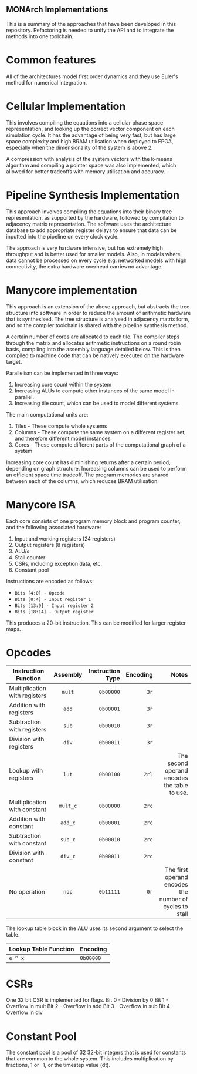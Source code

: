 ## MONArch Implementations

This is a summary of the approaches that have been developed in this repository. Refactoring is needed to unify the API 
and to integrate the methods into one toolchain.

# Common features

All of the architectures model first order dynamics and they use Euler's method for numerical integration.

# Cellular Implementation

This involves compiling the equations into a cellular phase space representation, and looking up the 
correct vector component on each simulation cycle. It has the advantage of being very fast, but has
large space complexity and high BRAM utilisation when deployed to FPGA, especially when the dimensionality
of the system is above 2.

A compression with analysis of the system vectors with the k-means algorithm and compiling a pointer space
was also implemented, which allowed for better tradeoffs with memory utilisation and accuracy.

# Pipeline Synthesis Implementation

This approach involves compiling the equations into their binary tree representation, as supported by 
the hardware, followed by compilation to adjacency matrix representation. The software uses the architecture
database to add appropriate register delays to ensure that data can be inputted into the pipeline on every 
clock cycle.

The approach is very hardware intensive, but has extremely high throughput and is better used for smaller
models. Also, in models where data cannot be processed on every cycle e.g. networked models with
high connectivity, the extra hardware overhead carries no advantage.

# Manycore implementation

This approach is an extension of the above approach, but abstracts the tree structure into software in
order to reduce the amount of arithmetic hardware that is synthesised. The tree structure is analysed in 
adjacency matrix form, and so the compiler toolchain is shared with the pipeline synthesis method. 

A certain number of cores are allocated to each tile. The compiler steps through the matrix and 
allocates arithmetic instructions on a round robin basis, compiling into the assembly language detailed 
below. This is then compiled to machine code that can be natively executed on the hardware target. 

Parallelism can be implemented in three ways:

1. Increasing core count within the system
2. Increasing ALUs to compute other instances of the same model in parallel.
3. Increasing tile count, which can be used to model different systems.

The main computational units are:

1. Tiles - These compute whole systems
2. Columns - These compute the same system on a different register set, and therefore different model instances
3. Cores - These compute different parts of the computational graph of a system

Increasing core count has diminishing returns after a certain period, depending on graph structure. 
Increasing columns can be used to perform an efficient space time tradeoff. The program memories are shared
between each of the columns, which reduces BRAM utilisation.

# Manycore ISA

Each core consists of one program memory block and program counter, and the following associated hardware:

1. Input and working registers (24 registers)
2. Output registers (8 registers)
3. ALU/s
4. Stall counter
5. CSRs, including exception data, etc.
6. Constant pool

Instructions are encoded as follows:

- `Bits [4:0] - Opcode`
- `Bits [8:4] - Input register 1`
- `Bits [13:9] - Input register 2`
- `Bits [18:14] - Output register`

This produces a 20-bit instruction. This can be modified for larger register maps.

# Opcodes

| Instruction Function           | Assembly  | Instruction Type | Encoding| Notes |
| -------------------------------|:---------:| ----------------:| -------:| -----:|
| Multiplication with registers  | `mult`    | `0b00000`        | `3r`    |       |
| Addition with registers        | `add`     | `0b00001`        | `3r`    |       |
| Subtraction with registers     | `sub`     | `0b00010`        | `3r`    |       |
| Division with registers        | `div`     | `0b00011`        | `3r`    |       |
| Lookup with registers          | `lut`     | `0b00100`        | `2rl`   | The second operand encodes the table to use.|
| Multiplication with constant   | `mult_c`  | `0b00000`        | `2rc`   |       |
| Addition with constant         | `add_c`   | `0b00001`        | `2rc`   |       |
| Subtraction with constant      | `sub_c`   | `0b00010`        | `2rc`   |       |
| Division with constant         | `div_c`   | `0b00011`        | `2rc`   |       |
| No operation                   | `nop`     | `0b11111`        | `0r`    | The first operand encodes the number of cycles to stall |

The lookup table block in the ALU uses its second argument to select the table.

| Lookup Table Function | Encoding |
| ----------------------|:---------|
| `e ^ x`               | `0b00000`|

# CSRs

One 32 bit CSR is implemented for flags.
Bit 0 - Division by 0
Bit 1 - Overflow in mult
Bit 2 - Overflow in add
Bit 3 - Overflow in sub
Bit 4 - Overflow in div

# Constant Pool

The constant pool is a pool of 32 32-bit integers that is used for constants that are common to
the whole system. This includes multiplication by fractions, 1 or -1, or the timestep value (dt).
